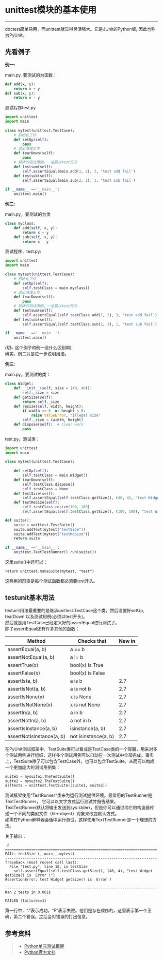 # unittest模块的基本使用
---
doctest简单易用，而unittest就显得灵活强大。它是JUnit的Python版, 因此也称为PyUnit。  

## 先看例子

**例一:**  

main.py, 要测试的为函数：
```python
def add(x, y):
    return x + y
def sub(x, y):
    return x - y
```
测试程序test.py
```python
import unittest  
import main
  
class mytest(unittest.TestCase):  
    # 初始化工作  
    def setUp(self):  
        pass  
    # 退出清理工作  
    def tearDown(self):  
        pass  
    # 具体的测试用例，一定要以test开头  
    def testsum(self):  
        self.assertEqual(main.add(1, 2), 3, 'test add fail')  
    def testsub(self):  
        self.assertEqual(main.sub(2, 1), 1, 'test sub fail')     
          
if __name__ =='__main__':  
    unittest.main()
```
  
**例二:**   

main.py，要测试的为类
```python
class myclass:
    def add(self, x, y):
        return x + y
    def sub(self, x, y):
        return x - y
```
测试程序，test.py: 
```python
import unittest  
import main
  
class mytest(unittest.TestCase):  
    # 初始化工作  
    def setUp(self):  
        self.testClass = main.myclass()  
    # 退出清理工作  
    def tearDown(self):  
        pass
    # 具体的测试用例，一定要以test开头  
    def testsum(self):  
        self.assertEqual(self.testClass.add(1, 2), 3, 'test add fail')  
    def testsub(self):  
        self.assertEqual(self.testClass.sub(2, 1), 1, 'test sub fail')     
          
if __name__ =='__main__':  
    unittest.main()
```
(切~ 这个例子和例一没什么区别嘛)  
确实，例二只是进一步说明用法。

**例三:**

main.py，要测试的类：
```python
class Widget:  
    def __init__(self, size = (40, 40)):  
        self._size = size  
    def getSize(self):  
        return self._size  
    def resize(self, width, height):  
        if width == 0  or height < 0:  
            raise ValueError, "illegal size"  
        self._size = (width, height)  
    def dispose(self):  # clear work
        pass
```
test.py，测试类：
```python
import unittest  
import main
  
class mytest(unittest.TestCase):  
     
    def setUp(self):  
        self.testClass = main.Widget() 
    def tearDown(self):  
        self.testClass.dispose()
        self.testClass = None
    def testSize(self):
        self.assertEqual(self.testClass.getSize(), (40, 4), "test Widget getSize() is  Error !")
    def testReSize(self):
        self.testClass.resize(100, 100)
        self.assertEqual(self.testClass.getSize(), (100, 100), "test Widget resize() is Error !")

def suite():
    suite = unittest.TestSuite()
    suite.addTest(mytest("testSize"))
    suite.addTest(mytest("testReSize"))
    return suite
          
if __name__ =='__main__':  
    unittest.TextTestRunner().run(suite())
```
这里suite()中还可以：  

	return unittest.makeSuite(mytest, "test")

这样用的前提是每个测试函数都必须要test开头。



## testunit基本用法

testunit用法最重要的是继承unittest.TestCase这个类，然后设置好setUp, tearDown 以及测试用例(必须以test开头)。  
然后就是用TestCase已经定义好的assertEqual进行测试了。  
除了assertEqual还有许多其他的函数：  

|Method	|Checks that	|New in |
|-------|---------------|-------|
|assertEqual(a, b)	|a == b	| | 
|assertNotEqual(a, b) |a != b | |
|assertTrue(x)	|bool(x) is True | |
|assertFalse(x) |bool(x) is False | |
|assertIs(a, b)	|a is b	|2.7 |
|assertIsNot(a, b)	|a is not b	|2.7 |
|assertIsNone(x)	|x is None	|2.7 |
|assertIsNotNone(x)	|x is not None	|2.7 |
|assertIn(a, b)	|a in b	|2.7 |
|assertNotIn(a, b) |a not in b	|2.7 |
|assertIsInstance(a, b)	|isinstance(a, b)	|2.7 |
|assertNotIsInstance(a, b) |not isinstance(a, b)	|2.7 |

在PyUnit测试框架中，TestSuite类可以看成是TestCase类的一个容器，用来对多个测试用例进行组织，这样多个测试用例可以自动在一次测试中全部完成。事实上，TestSuite除了可以包含TestCase外，也可以包含TestSuite，从而可以构成一个更加庞大的测试用例集：  
```python
suite1 = mysuite1.TheTestSuite()
suite2 = mysuite2.TheTestSuite()
alltests = unittest.TestSuite((suite1, suite2))
```
  
测试框架使用“TestRunner”类来为运行测试提供环境。最常用的TestRunner是TextTestRunner， 它可以以文字方式运行测试并报告结果。  
TextTestRunner默认将输出发送到sys.stderr，但是你可以通过向它的构造器传递一个不同的类似文件（file-object）对象来改变默认方式。  
如需在Python解释器会话中运行测试，这样使用TextTestRunner是一个理想的方法。

  
关于输出：
```
.F
======================================================================
FAIL: testSize (__main__.mytest)
----------------------------------------------------------------------
Traceback (most recent call last):
  File "test.py", line 18, in testSize
    self.assertEqual(self.testClass.getSize(), (40, 4), "test Widget getSize() is  Error !")
AssertionError: test Widget getSize() is  Error !

----------------------------------------------------------------------
Ran 2 tests in 0.001s

FAILED (failures=1)
```
第一行中，“.”表示成功，“F”表示失败。他们是存在顺序的，这里表示第一个正确，第二个错误。之后会对错误的打出信息。
  
  
## 参考资料
> + [Python单元测试框架](http://pyunit.sourceforge.net/pyunit_cn.html)
> + [Python官方文档](https://docs.python.org/2/library/unittest.html#module-unittest)



